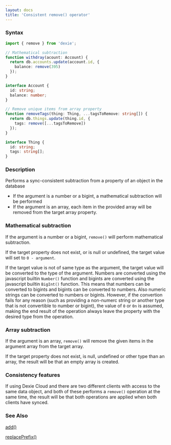 ```yaml
---
layout: docs
title: 'Consistent remove() operator'
---
```


### Syntax

```ts
import { remove } from 'dexie';

// Mathematical subtraction
function withdray(acount: Account) {
  return db.accounts.update(account.id, {
    balance: remove(395)
  });
}

interface Account {
  id: string;
  balance: number;
}
```

```ts
// Remove unique items from array property
function removeTags(thing: Thing, ...tagsToRemove: string[]) {
  return db.things.update(thing.id, {
    tags: remove([...tagsToRemove])
  });
}

interface Thing {
  id: string;
  tags: string[];
}
```

### Description

Performs a sync-consistent subtraction from a property of an object in the database

- If the argument is a number or a bigint, a mathematical subtraction will be performed
- If the argument is an array, each item in the provided array will be removed from the target array property.

### Mathematical subtraction

If the argument is a number or a bigint, `remove()` will perform mathematical subtraction.

If the target property does not exist, or is null or undefined, the target value will set to `0 - argument`.

If the target value is not of same type as the argument, the target value will be converted to the type of the argument. Numbers are converted using the javascript builtin `Number()` function and bigints are converted using the javascript builtin `BigInt()` function. This means that numbers can be converted to bigints and bigints can be converted to numbers. Also numeric strings can be converted to numbers or bigints. However, if the convertion fails for any reason (such as providing a non-numerc string or another type that is not convertible to number or bigint), the value of `0` or `0n` is assumed, making the end result of the operation always leave the property with the desired type from the operation.

### Array subtraction

If the argument is an array, `remove()` will remove the given items in the argument array from the target array.

If the target property does not exist, is null, undefined or other type than an array, the result will be that an empty array is created.

### Consistency features

If using Dexie Cloud and there are two different clients with access to the same data object, and both of these performs a `remove()` operation at the same time, the result will be that both operations are applied when both clients have synced.

### See Also

[add()](<add()>)

[replacePrefix()](<replacePrefix()>)
